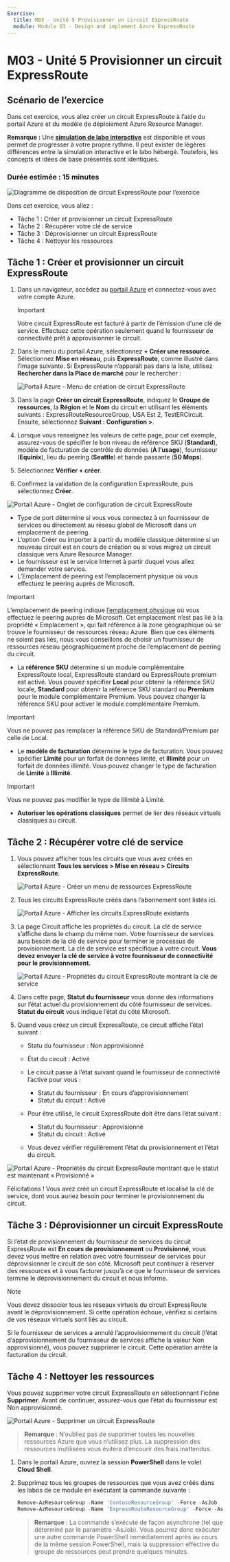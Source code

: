 ```yaml
---
Exercise:
  title: M03 - Unité 5 Provisionner un circuit ExpressRoute
  module: Module 03 - Design and implement Azure ExpressRoute
---
```

# M03 - Unité 5 Provisionner un circuit ExpressRoute

## Scénario de l’exercice

Dans cet exercice, vous allez créer un circuit ExpressRoute à l’aide du portail Azure et du modèle de déploiement Azure Resource Manager.

**Remarque :** Une **[simulation de labo interactive](https://mslabs.cloudguides.com/guides/AZ-700%20Lab%20Simulation%20-%20Provision%20an%20ExpressRoute%20circuit)** est disponible et vous permet de progresser à votre propre rythme. Il peut exister de légères différences entre la simulation interactive et le labo hébergé. Toutefois, les concepts et idées de base présentés sont identiques.

### Durée estimée : 15 minutes

![Diagramme de disposition de circuit ExpressRoute pour l’exercice](../media/5-exercise-provision-expressroute-circuit.png)

Dans cet exercice, vous allez :

+ Tâche 1 : Créer et provisionner un circuit ExpressRoute
+ Tâche 2 : Récupérer votre clé de service
+ Tâche 3 : Déprovisionner un circuit ExpressRoute
+ Tâche 4 : Nettoyer les ressources

## Tâche 1 : Créer et provisionner un circuit ExpressRoute

1. Dans un navigateur, accédez au [portail Azure](https://portal.azure.com/) et connectez-vous avec votre compte Azure.

   > [!Important]
   >
   > Votre circuit ExpressRoute est facturé à partir de l’émission d'une clé de service. Effectuez cette opération seulement quand le fournisseur de connectivité prêt à approvisionner le circuit.

1. Dans le menu du portail Azure, sélectionnez **+ Créer une ressource**. Sélectionnez **Mise en réseau**, puis **ExpressRoute**, comme illustré dans l’image suivante. Si ExpressRoute n’apparaît pas dans la liste, utilisez **Rechercher dans la Place de marché** pour le rechercher :

   ![Portail Azure - Menu de création de circuit ExpressRoute](../media/create-expressroute-circuit-menu.png)

1. Dans la page **Créer un circuit ExpressRoute**, indiquez le **Groupe de ressources**, la **Région** et le **Nom** du circuit en utilisant les éléments suivants : ExpressRouteResourceGroup, USA Est 2, TestERCircuit. Ensuite, sélectionnez **Suivant : Configuration &gt;**.

1. Lorsque vous renseignez les valeurs de cette page, pour cet exemple, assurez-vous de spécifier le bon niveau de référence SKU (**Standard**), modèle de facturation de contrôle de données (**À l’usage**), fournisseur (**Equinix**), lieu du peering (**Seattle**) et bande passante (**50 Mops**).

1. Sélectionnez **Vérifier + créer**.

1. Confirmez la validation de la configuration ExpressRoute, puis sélectionnez **Créer**.

![Portail Azure - Onglet de configuration de circuit ExpressRoute](../media/expressroute-create-configuration2.png)

+ Type de port détermine si vous vous connectez à un fournisseur de services ou directement au réseau global de Microsoft dans un emplacement de peering.
+ L’option Créer ou importer à partir du modèle classique détermine si un nouveau circuit est en cours de création ou si vous migrez un circuit classique vers Azure Resource Manager.
+ Le fournisseur est le service Internet à partir duquel vous allez demander votre service.
+ L’Emplacement de peering est l’emplacement physique où vous effectuez le peering auprès de Microsoft.

> [!Important]
>
> L’emplacement de peering indique [l’emplacement physique](https://docs.microsoft.com/en-us/azure/expressroute/expressroute-locations) où vous effectuez le peering auprès de Microsoft. Cet emplacement n’est pas lié à la propriété « Emplacement », qui fait référence à la zone géographique où se trouve le fournisseur de ressources réseau Azure. Bien que ces éléments ne soient pas liés, nous vous conseillons de choisir un fournisseur de ressources réseau géographiquement proche de l’emplacement de peering du circuit.

+ La **référence SKU** détermine si un module complémentaire ExpressRoute local, ExpressRoute standard ou ExpressRoute premium est activé. Vous pouvez spécifier **Local** pour obtenir la référence SKU locale, **Standard** pour obtenir la référence SKU standard ou **Premium** pour le module complémentaire Premium. Vous pouvez changer la référence SKU pour activer le module complémentaire Premium.

> [!Important]
>
> Vous ne pouvez pas remplacer la référence SKU de Standard/Premium par celle de Local.

+ Le **modèle de facturation** détermine le type de facturation. Vous pouvez spécifier **Limité** pour un forfait de données limité, et **Illimité** pour un forfait de données illimité. Vous pouvez changer le type de facturation de **Limité** à **Illimité**.

> [!Important]
>
> Vous ne pouvez pas modifier le type de Illimité à Limité.

+ **Autoriser les opérations classiques** permet de lier des réseaux virtuels classiques au circuit.

## Tâche 2 : Récupérer votre clé de service

1. Vous pouvez afficher tous les circuits que vous avez créés en sélectionnant **Tous les services &gt; Mise en réseau &gt; Circuits ExpressRoute**.

   ![Portail Azure - Créer un menu de ressources ExpressRoute](../media/expressroute-circuit-menu.png)

1. Tous les circuits ExpressRoute créés dans l’abonnement sont listés ici.

   ![Portail Azure - Afficher les circuits ExpressRoute existants](../media/expressroute-circuit-list.png)

1. La page Circuit affiche les propriétés du circuit. La clé de service s’affiche dans le champ du même nom. Votre fournisseur de services aura besoin de la clé de service pour terminer le processus de provisionnement. La clé de service est spécifique à votre circuit. **Vous devez envoyer la clé de service à votre fournisseur de connectivité pour le provisionnement.**

   ![Portail Azure - Propriétés du circuit ExpressRoute montrant la clé de service](../media/expressroute-circuit-overview.png)

1. Dans cette page, **Statut du fournisseur** vous donne des informations sur l’état actuel du provisionnement du côté fournisseur de services. **Statut du circuit** vous indique l’état du côté Microsoft.

1. Quand vous créez un circuit ExpressRoute, ce circuit affiche l’état suivant :

   + Statu du fournisseur : Non approvisionné
   + État du circuit : Activé

   + Le circuit passe à l’état suivant quand le fournisseur de connectivité l’active pour vous :
     + Statut du fournisseur : En cours d’approvisionnement
     + Statut du circuit : Activé
   + Pour être utilisé, le circuit ExpressRoute doit être dans l’état suivant :
     + Statut du fournisseur : Approvisionné
     + Statut du circuit : Activé
   + Vous devez vérifier régulièrement l’état du provisionnement et l’état du circuit.

![Portail Azure - Propriétés du circuit ExpressRoute montrant que le statut est maintenant « Provisionné »](../media/provisioned.png)

Félicitations ! Vous avez créé un circuit ExpressRoute et localisé la clé de service, dont vous auriez besoin pour terminer le provisionnement du circuit.

## Tâche 3 : Déprovisionner un circuit ExpressRoute

Si l’état de provisionnement du fournisseur de services du circuit ExpressRoute est **En cours de provisionnement** ou **Provisionné**, vous devez vous mettre en relation avec votre fournisseur de services pour déprovisionner le circuit de son côté. Microsoft peut continuer à réserver des ressources et à vous facturer jusqu’à ce que le fournisseur de services termine le déprovisionnement du circuit et nous informe.

> [!Note]
>
> Vous devez dissocier tous les réseaux virtuels du circuit ExpressRoute avant le déprovisionnement. Si cette opération échoue, vérifiez si certains de vos réseaux virtuels sont liés au circuit.
>
> Si le fournisseur de services a annulé l’approvisionnement du circuit (l’état d’approvisionnement du fournisseur de services affiche la valeur Non approvisionné), vous pouvez supprimer le circuit. Cette opération arrête la facturation du circuit.

## Tâche 4 : Nettoyer les ressources

Vous pouvez supprimer votre circuit ExpressRoute en sélectionnant l’icône **Supprimer**. Avant de continuer, assurez-vous que l’état du fournisseur est Non approvisionné.

![Portail Azure - Supprimer un circuit ExpressRoute](../media/expressroute-circuit-delete.png)

   >**Remarque** : N’oubliez pas de supprimer toutes les nouvelles ressources Azure que vous n’utilisez plus. La suppression des ressources inutilisées vous évitera d’encourir des frais inattendus.

1. Dans le portail Azure, ouvrez la session **PowerShell** dans le volet **Cloud Shell**.

1. Supprimez tous les groupes de ressources que vous avez créés dans les labos de ce module en exécutant la commande suivante :

   ```powershell
   Remove-AzResourceGroup -Name 'ContosoResourceGroup' -Force -AsJob
   Remove-AzResourceGroup -Name 'ExpressRouteResourceGroup' -Force -AsJob
   ```

   >**Remarque** : La commande s’exécute de façon asynchrone (tel que déterminé par le paramètre -AsJob). Vous pourrez donc exécuter une autre commande PowerShell immédiatement après au cours de la même session PowerShell, mais la suppression effective du groupe de ressources peut prendre quelques minutes.
